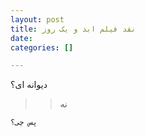 ```yaml
---
layout: post
title: نقد فیلم ابد و یک روز
date: 
categories: []

---
```

دیوانه ای؟

> > نه

    
    
    
    
    پس چی؟